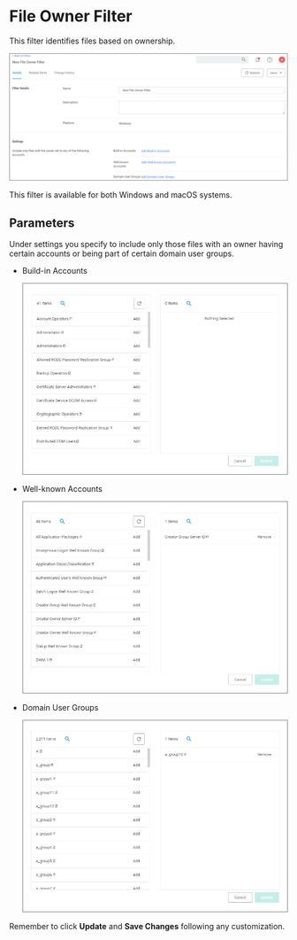 [title]: # (File Owner)
[tags]: # (filter types)
[priority]: # (2)
# File Owner Filter

This filter identifies files based on ownership.

![file owner filter](images/fo_1.png "File owner filter")

This filter is available for both Windows and macOS systems.

## Parameters

Under settings you specify to include only those files with an owner having certain accounts or being part of certain domain user groups.

* Build-in Accounts

  ![build-in](images/fo_2.png "Adding build-in accounts")
* Well-known Accounts

  ![build-in](images/fo_3.png "Adding well-known accounts")
* Domain User Groups

  ![build-in](images/fo_4.png "Adding Domain User Groups")

Remember to click __Update__ and __Save Changes__ following any customization.
